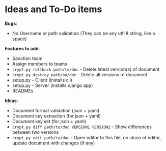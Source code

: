 # Ideas and To-Do items
 
**Bugs**: 

* No Username or path validation (They can be any utf-8 string, like a space)

**Features to add**:

* Sanction team
* Assign members to teams
* `crypt.py rollback path/to/doc` - Delete latest version(s) of document
* `crypt.py destroy path/oo/doc` - Delete all versions of document
* setup.py - Client (installs cli)
* setup.py - Server (installs django app)
* READMEs 


**Ideas**:

* Document format validation (json + yaml)
* Document key extraction (for json + yaml)
* Document key set (for json + yaml)
* `crypt.py diff path/to/doc VERSION1 VERSION2` - Show differences between two versions
* `crypt.py edit path/to/doc` - Open editor to this file, on close of editor, update document with changes (if any)
